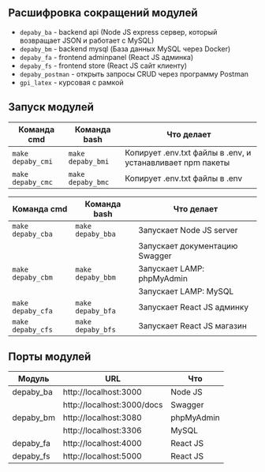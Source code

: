 ## Расшифровка сокращений модулей

- `depaby_ba` - backend api (Node JS express сервер, который возвращает JSON и работает с MySQL)
- `depaby_bm` - backend mysql (База данных MySQL через Docker)
- `depaby_fa` - frontend adminpanel (React JS админка)
- `depaby_fs` - frontend store (React JS сайт клиенту)
- `depaby_postman` - открыть запросы CRUD через программу Postman
- `gpi_latex` - курсовая с рамкой

## Запуск модулей

| Команда cmd       | Команда bash      | Что делает                                                 |
| ----------------- | ----------------- | ---------------------------------------------------------- |
| `make depaby_cmi` | `make depaby_bmi` | Копирует .env.txt файлы в .env, и устанавливает npm пакеты |
| `make depaby_cmc` | `make depaby_bmc` | Копирует .env.txt файлы в .env                             |

| Команда cmd       | Команда bash      | Что делает                                                 |
| ----------------- | ----------------- | ---------------------------------------------------------- |
| `make depaby_cba` | `make depaby_bba` | Запускает Node JS server                                   |
|                   |                   | Запускает документацию Swagger                             |
| `make depaby_cbm` | `make depaby_bbm` | Запускает LAMP: phpMyAdmin                                 |
|                   |                   | Запускает LAMP: MySQL                                      |
| `make depaby_cfa` | `make depaby_bfa` | Запускает React JS админку                                 |
| `make depaby_cfs` | `make depaby_bfs` | Запускает React JS магазин                                 |

## Порты модулей
| Модуль    | URL                        | Что        |
| --------- | -------------------------- | ---------- |
| depaby_ba | http://localhost:3000      | Node JS    |
|           | http://localhost:3000/docs | Swagger    |
| depaby_bm | http://localhost:3080      | phpMyAdmin |
|           | http://localhost:3306      | MySQL      |
| depaby_fa | http://localhost:4000      | React JS   |
| depaby_fs | http://localhost:5000      | React JS   |
